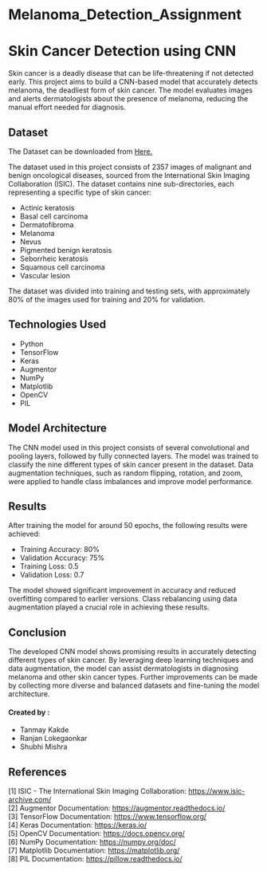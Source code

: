 # <font style = 'u'>Melanoma_Detection_Assignment</font>
# Skin Cancer Detection using CNN

Skin cancer is a deadly disease that can be life-threatening if not detected early. This project aims to build a CNN-based model that accurately detects melanoma, the deadliest form of skin cancer. The model evaluates images and alerts dermatologists about the presence of melanoma, reducing the manual effort needed for diagnosis.

## Dataset

The Dataset can be downloaded from [Here.](https://drive.google.com/file/d/1xLfSQUGDl8ezNNbUkpuHOYvSpTyxVhCs/view)

The dataset used in this project consists of 2357 images of malignant and benign oncological diseases, sourced from the International Skin Imaging Collaboration (ISIC). The dataset contains nine sub-directories, each representing a specific type of skin cancer:

- Actinic keratosis
- Basal cell carcinoma
- Dermatofibroma
- Melanoma
- Nevus
- Pigmented benign keratosis
- Seborrheic keratosis
- Squamous cell carcinoma
- Vascular lesion

The dataset was divided into training and testing sets, with approximately 80% of the images used for training and 20% for validation.

## Technologies Used

- Python
- TensorFlow
- Keras
- Augmentor
- NumPy
- Matplotlib
- OpenCV
- PIL

## Model Architecture

The CNN model used in this project consists of several convolutional and pooling layers, followed by fully connected layers. The model was trained to classify the nine different types of skin cancer present in the dataset. Data augmentation techniques, such as random flipping, rotation, and zoom, were applied to handle class imbalances and improve model performance.

## Results

After training the model for around 50 epochs, the following results were achieved:

- Training Accuracy: 80%
- Validation Accuracy: 75%
- Training Loss: 0.5
- Validation Loss: 0.7

The model showed significant improvement in accuracy and reduced overfitting compared to earlier versions. Class rebalancing using data augmentation played a crucial role in achieving these results.

## Conclusion

The developed CNN model shows promising results in accurately detecting different types of skin cancer. By leveraging deep learning techniques and data augmentation, the model can assist dermatologists in diagnosing melanoma and other skin cancer types. Further improvements can be made by collecting more diverse and balanced datasets and fine-tuning the model architecture.


#### Created by :
- Tanmay Kakde
- Ranjan Lokegaonkar
- Shubhi Mishra


## References

[1] ISIC - The International Skin Imaging Collaboration: https://www.isic-archive.com/<br>
[2] Augmentor Documentation: https://augmentor.readthedocs.io/<br>
[3] TensorFlow Documentation: https://www.tensorflow.org/<br>
[4] Keras Documentation: https://keras.io/<br>
[5] OpenCV Documentation: https://docs.opencv.org/<br>
[6] NumPy Documentation: https://numpy.org/doc/<br>
[7] Matplotlib Documentation: https://matplotlib.org/<br>
[8] PIL Documentation: https://pillow.readthedocs.io/<br>




